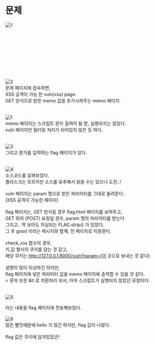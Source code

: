문제
==
![1](https://user-images.githubusercontent.com/73854324/157462858-6942c3b9-4d90-4f04-ac6a-11eff122fb13.png)

<br><br>
==
<br><br>
![2](https://user-images.githubusercontent.com/73854324/157462862-40d12912-f159-46cc-b6e3-71ff0d49f2fe.png)<br>
문제 페이지에 접속하면,   
XSS 공격이 가능 한 vuln(xss) page.   
GET 방식으로 받은 memo 값을 추가시켜주는 memo 페이지.   
<br><br>
![1](https://user-images.githubusercontent.com/73854324/157478182-715d1a1e-fcac-4195-a459-17ea7e5ed3aa.png)<br>
memo 페이지는 스크립트 문이 출력이 될 뿐, 실행되지는 않았다.   
vuln 페이지만 필터링 처리가 되어있지 않은 듯 하다.   
<br><br>
![3](https://user-images.githubusercontent.com/73854324/157462866-bd173135-5373-4196-82d7-2a25cb1309c6.png)<br>
그리고 뭔가를 입력하는 flag 페이지가 있다.   
<br><br>
![4](https://user-images.githubusercontent.com/73854324/157462867-e7b65509-1569-4efe-af5b-4bc71ababc31.png)<br>
소스코드를 살펴보았다.   
플라스크는 모르지만 소스를 유추해서 읽을 수는 있으니 도전..!   
<br>
vuln 페이지는 param 명으로 받은 파라미터를 그대로 돌려준다.   
(XSS 공격이 가능한 페이지)   
<br>
flag 페이지는, GET 방식일 경우 flag.html 페이지를 보여주고,   
GET 외의 (POST) 요청일 경우, param 명의 파라미터를 받는다   
그리고.. 딱 보아도 의심되는 FLAG.strip() 가 있었다.   
그 후 good 이라는 메시지와 함께, 전 페이지로 이동한다.   
<br>
check_xss 함수의 경우,   
키,값 형식의 쿠키를 담는 것 같고,   
해당 쿠키는 http://127.0.0.1:8000/vuln?param={이 곳으로 보내는 것 같다}   
<br>
설명이 많이 이상하긴 하지만,   
flag 페이지에 넣은 파라미터 값을 memo 페이지에 출력할 수 있을 것 같다.   
< 문자 또한 &lt 로 치환처리 되서, 아까 스크립트가 실행되지 않았던 모양이다.   
<br><br>
![5](https://user-images.githubusercontent.com/73854324/157462869-7713c554-d0e3-4a79-a528-e2a70d3c0019.png)<br>
<script>location.href="/memo?memo="+document.cookie;</script>   
라는 내용을 flag 페이지에 전송해보았다.
<br><br>
![6](https://user-images.githubusercontent.com/73854324/157462872-10c94852-0fc3-4102-ad30-a87f60963a6e.png)<br>
많은 뻘짓때문에 hello 가 많긴 하지만, flag 값이 나왔다.   
<br>
flag 값은 쿠키에 담겨있었군!
<br><br>

